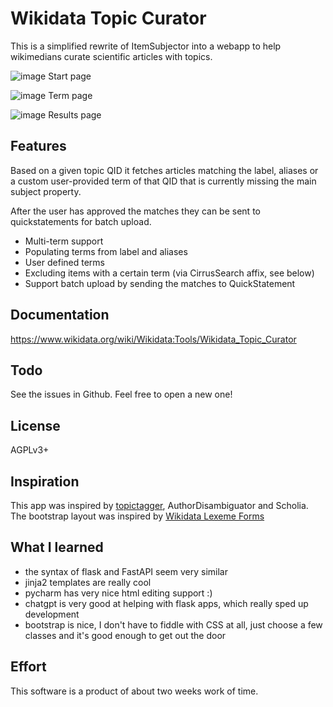 # Wikidata Topic Curator
This is a simplified rewrite of ItemSubjector into a webapp 
to help wikimedians curate scientific articles with topics.

![image](https://github.com/dpriskorn/WikidataTopicCurator/assets/68460690/8aff0406-cf93-432b-b033-7fd09524b430)
Start page

![image](https://github.com/dpriskorn/WikidataTopicCurator/assets/68460690/e050b4f2-5985-46a8-b99a-137a86af4f87)
Term page

![image](https://github.com/dpriskorn/WikidataTopicCurator/assets/68460690/ef5f3103-161b-45ae-bd07-cc6bd75134e3)
Results page

## Features
Based on a given topic QID it fetches articles 
matching the label, aliases or a custom user-provided term 
of that QID that is currently missing the main subject property.

After the user has approved the matches they can be sent to 
quickstatements for batch upload.

* Multi-term support
* Populating terms from label and aliases
* User defined terms
* Excluding items with a certain term (via CirrusSearch affix, see below)
* Support batch upload by sending the matches to QuickStatement

## Documentation
https://www.wikidata.org/wiki/Wikidata:Tools/Wikidata_Topic_Curator

## Todo
See the issues in Github. Feel free to open a new one!

## License
AGPLv3+

## Inspiration
This app was inspired by [topictagger](https://github.com/lubianat/topictagger), AuthorDisambiguator and Scholia.
The bootstrap layout was inspired by [Wikidata Lexeme Forms](https://lexeme-forms.toolforge.org/)

## What I learned
* the syntax of flask and FastAPI seem very similar
* jinja2 templates are really cool
* pycharm has very nice html editing support :)
* chatgpt is very good at helping with flask apps, which really sped up development
* bootstrap is nice, I don't have to fiddle with CSS at all, just choose a few classes and it's good enough to get out the door

## Effort
This software is a product of about two weeks work of time.
